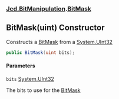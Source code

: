 ### [Jcd.BitManipulation](Jcd.BitManipulation.md 'Jcd.BitManipulation').[BitMask](Jcd.BitManipulation.BitMask.md 'Jcd.BitManipulation.BitMask')

## BitMask(uint) Constructor

Constructs a [BitMask](Jcd.BitManipulation.BitMask.md 'Jcd.BitManipulation.BitMask') from a [System.UInt32](https://docs.microsoft.com/en-us/dotnet/api/System.UInt32 'System.UInt32')

```csharp
public BitMask(uint bits);
```
#### Parameters

<a name='Jcd.BitManipulation.BitMask.BitMask(uint).bits'></a>

`bits` [System.UInt32](https://docs.microsoft.com/en-us/dotnet/api/System.UInt32 'System.UInt32')

The bits to use for the [BitMask](Jcd.BitManipulation.BitMask.md 'Jcd.BitManipulation.BitMask')